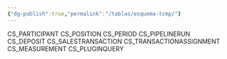 ```yaml
---
{"dg-publish":true,"permalink":"/tablas/esquema-tcmp/"}
---
```


CS_PARTICIPANT
CS_POSITION
CS_PERIOD
CS_PIPELINERUN
CS_DEPOSIT
CS_SALESTRANSACTION
CS_TRANSACTIONASSIGNMENT
CS_MEASUREMENT
CS_PLUGINQUERY